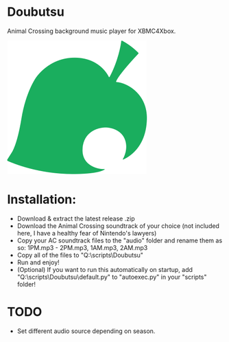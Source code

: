 # Doubutsu
Animal Crossing background music player for XBMC4Xbox. 

![icon](icon.png)

# Installation:
- Download & extract the latest release .zip
- Download the Animal Crossing soundtrack of your choice (not included here, I have a healthy fear of Nintendo's lawyers)
- Copy your AC soundtrack files to the "audio" folder and rename them as so: 1PM.mp3 - 2PM.mp3, 1AM.mp3, 2AM.mp3
- Copy all of the files to "Q:\scripts\Doubutsu"
- Run and enjoy!
- (Optional) If you want to run this automatically on startup, add "Q:\scripts\Doubutsu\default.py" to "autoexec.py" in your "scripts" folder!

# TODO
- Set different audio source depending on season.
